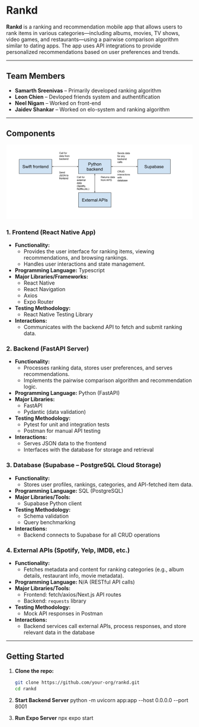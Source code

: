 # Rankd

**Rankd** is a ranking and recommendation mobile app that allows users to rank items in various categories—including albums, movies, TV shows, video games, and restaurants—using a pairwise comparison algorithm similar to dating apps. The app uses API integrations to provide personalized recommendations based on user preferences and trends.

---

## Team Members

- **Samarth Sreenivas** – Primarily developed ranking algorithm    
- **Leon Chien** – Devloped friends system and authentification
- **Neel Nigam** – Worked on front-end
- **Jaidev Shankar** – Worked on elo-system and ranking algorithm  

---

## Components
![Architecture Diagram](Diagram.png)

### 1. Frontend (React Native App)
- **Functionality:**  
  - Provides the user interface for ranking items, viewing recommendations, and browsing rankings.  
  - Handles user interactions and state management.  
- **Programming Language:** Typescript
- **Major Libraries/Frameworks:**  
  - React Native
  - React Navigation
  - Axios
  - Expo Router
- **Testing Methodology:**  
  - React Native Testing Library 
- **Interactions:**  
  - Communicates with the backend API to fetch and submit ranking data.

### 2. Backend (FastAPI Server)
- **Functionality:**  
  - Processes ranking data, stores user preferences, and serves recommendations.  
  - Implements the pairwise comparison algorithm and recommendation logic.  
- **Programming Language:** Python (FastAPI)  
- **Major Libraries:**  
  - FastAPI  
  - Pydantic (data validation)  
- **Testing Methodology:**  
  - Pytest for unit and integration tests  
  - Postman for manual API testing  
- **Interactions:**  
  - Serves JSON data to the frontend  
  - Interfaces with the database for storage and retrieval

### 3. Database (Supabase – PostgreSQL Cloud Storage)
- **Functionality:**  
  - Stores user profiles, rankings, categories, and API-fetched item data.  
- **Programming Language:** SQL (PostgreSQL)  
- **Major Libraries/Tools:**  
  - Supabase Python client  
- **Testing Methodology:**  
  - Schema validation  
  - Query benchmarking  
- **Interactions:**  
  - Backend connects to Supabase for all CRUD operations

### 4. External APIs (Spotify, Yelp, IMDB, etc.)
- **Functionality:**  
  - Fetches metadata and content for ranking categories (e.g., album details, restaurant info, movie metadata).  
- **Programming Language:** N/A (RESTful API calls)  
- **Major Libraries/Tools:**  
  - Frontend: fetch/axios/Next.js API routes  
  - Backend: `requests` library  
- **Testing Methodology:**  
  - Mock API responses in Postman  
- **Interactions:**  
  - Backend services call external APIs, process responses, and store relevant data in the database

---

## Getting Started

1. **Clone the repo:**  
   ```bash
   git clone https://github.com/your-org/rankd.git
   cd rankd

2. **Start Backend Server**
   python -m uvicorn app:app --host 0.0.0.0 --port 8001

3. **Run Expo Server**
   npx expo start



